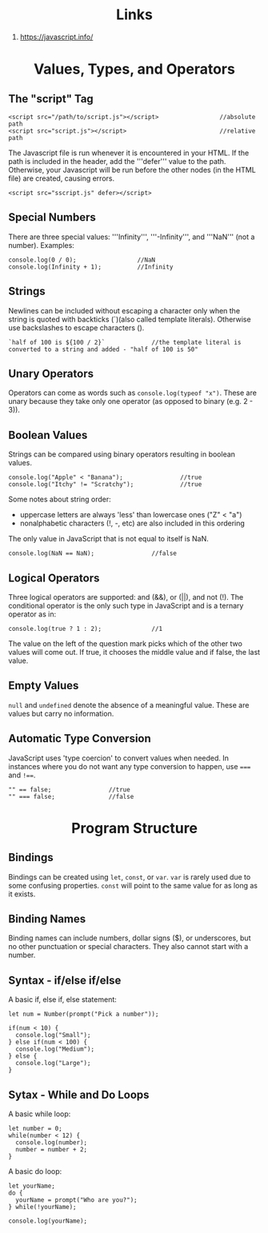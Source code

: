 <h1 align=center>Links</h1>

1. https://javascript.info/

<h1 align=center>Values, Types, and Operators</h1>

## The "script" Tag

    <script src="/path/to/script.js"></script>                 //absolute path
    <script src="script.js"></script>                          //relative path
    
The Javascript file is run whenever it is encountered in your HTML. If the path is included in the header, add the '''defer''' value to the path. Otherwise, your Javascript will be run before the other nodes (in the HTML file) are created, causing errors.

    <script src="sscript.js" defer></script>

## Special Numbers
There are three special values: '''Infinity''', '''-Infinity''', and '''NaN''' (not a number). Examples:

    console.log(0 / 0);                 //NaN
    console.log(Infinity + 1);          //Infinity
    
## Strings
Newlines can be included without escaping a character only when the string is quoted with backticks (`)(also called template literals). Otherwise use backslashes to escape characters (\). 
    
    `half of 100 is ${100 / 2}`             //the template literal is converted to a string and added - "half of 100 is 50"

## Unary Operators
Operators can come as words such as ```console.log(typeof "x")```. These are unary because they take only one operator (as opposed to binary (e.g. 2 - 3)).

## Boolean Values
Strings can be compared using binary operators resulting in boolean values.

    console.log("Apple" < "Banana");                //true
    console.log("Itchy" != "Scratchy");             //true

Some notes about string order:
- uppercase letters are always 'less' than lowercase ones ("Z" < "a")
- nonalphabetic characters (!, -, etc) are also included in this ordering

The only value in JavaScript that is not equal to itself is NaN.

    console.log(NaN == NaN);                //false
    
## Logical Operators
Three logical operators are supported: and (&&), or (||), and not (!). The conditional operator is the only such type in JavaScript and is a ternary operator as in:

    console.log(true ? 1 : 2);              //1
    
The value on the left of the question mark picks which of the other two values will come out. If true, it chooses the middle value and if false, the last value.

## Empty Values
```null``` and ```undefined``` denote the absence of a meaningful value. These are values but carry no information.

## Automatic Type Conversion
JavaScript uses 'type coercion' to convert values when needed. In instances where you do not want any type conversion to happen, use ```===``` and ```!==```.

    "" == false;                //true
    "" === false;               //false
    
<h1 align=center>Program Structure</h1>

## Bindings
Bindings can be created using ```let```, ```const```, or ```var```. ```var``` is rarely used due to some confusing properties. ```const``` will point to the same value for as long as it exists.

## Binding Names
Binding names can include numbers, dollar signs ($), or underscores, but no other punctuation or special characters. They also cannot start with a number.

## Syntax - if/else if/else
A basic if, else if, else statement:

    let num = Number(prompt("Pick a number"));
    
    if(num < 10) {
      console.log("Small");
    } else if(num < 100) {
      console.log("Medium");
    } else {
      console.log("Large");
    }

## Sytax - While and Do Loops
A basic while loop:

    let number = 0;                 
    while(number < 12) {
      console.log(number);
      number = number + 2;
    }

A basic do loop:

    let yourName;
    do {
      yourName = prompt("Who are you?");
    } while(!yourName);
    
    console.log(yourName);


















